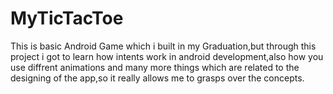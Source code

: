 # MyTicTacToe
This is basic Android Game which i built in my Graduation,but through this project i got to learn how intents work in android development,also
how you use diffrent animations and many more things which are related to the designing of the app,so it really allows me to grasps over the 
concepts.
